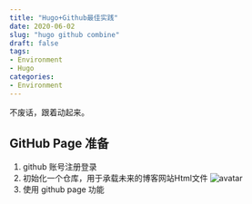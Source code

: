 ```yaml
---
title: "Hugo+Github最佳实践"
date: 2020-06-02
slug: "hugo github combine"
draft: false
tags:
- Environment
- Hugo
categories:
- Environment
---
```


不废话，跟着动起来。

## GitHub Page 准备

1. github 账号注册登录
2. 初始化一个仓库，用于承载未来的博客网站Html文件
![avatar](/images/md/hugo/repostory_prepare.jpg)
3. 使用 github page 功能
